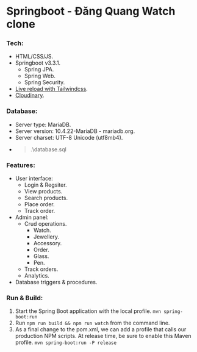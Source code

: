 # Springboot - Đăng Quang Watch clone
### Tech:
- HTML/CSS/JS.
- Springboot v3.3.1.
  - Spring JPA.
  - Spring Web.
  - Spring Security.
- [Live reload with Tailwindcss](https://www.wimdeblauwe.com/blog/2022/08/27/thymeleaf-live-reload-with-spring-boot-and-tailwind-css/).
- [Cloudinary](https://console.cloudinary.com/).

### Database:
- Server type: MariaDB.
- Server version: 10.4.22-MariaDB - mariadb.org.
- Server charset: UTF-8 Unicode (utf8mb4).
- > .\database.sql

### Features:
- User interface:
  - Login & Regsiter.
  - View products.
  - Search products.
  - Place order.
  - Track order.
- Admin panel:
  - Crud operations.
    - Watch.
    - Jewellery.
    - Accessory.
    - Order.
    - Glass.
    - Pen.
  - Track orders.
  - Analytics.
- Database triggers & procedures.

### Run & Build:

1. Start the Spring Boot application with the local profile. `mvn spring-boot:run`
2. Run `npm run build && npm run watch` from the command line.
3. As a final change to the pom.xml, we can add a profile that calls our production NPM scripts. At release time, be sure to enable this Maven profile. `mvn spring-boot:run -P release`